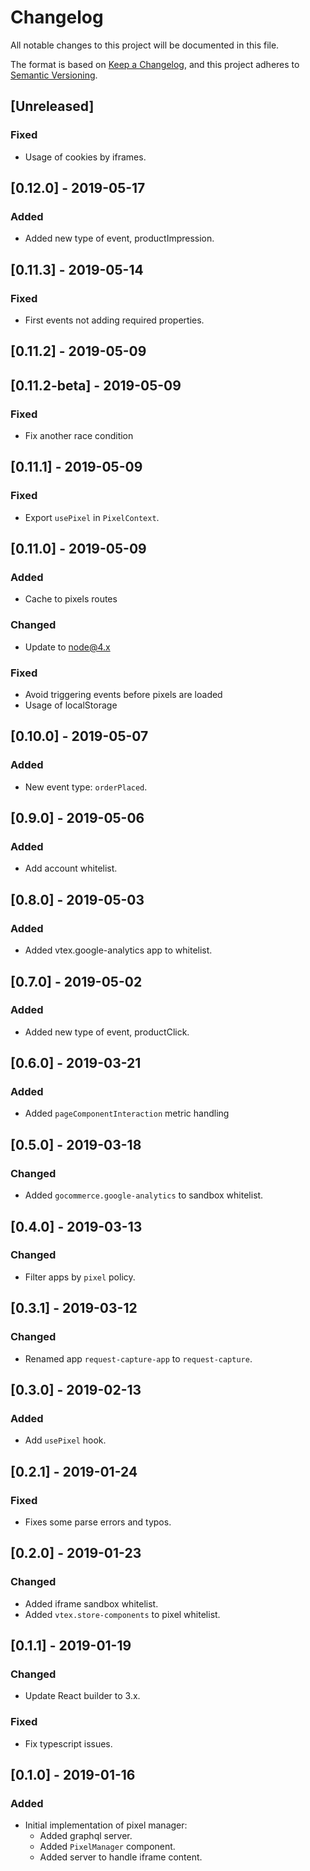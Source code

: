 # Changelog

All notable changes to this project will be documented in this file.

The format is based on [Keep a Changelog](https://keepachangelog.com/en/1.0.0/),
and this project adheres to [Semantic Versioning](https://semver.org/spec/v2.0.0.html).

## [Unreleased]

### Fixed

- Usage of cookies by iframes.

## [0.12.0] - 2019-05-17

### Added

- Added new type of event, productImpression.

## [0.11.3] - 2019-05-14

### Fixed

- First events not adding required properties.

## [0.11.2] - 2019-05-09

## [0.11.2-beta] - 2019-05-09

### Fixed

- Fix another race condition

## [0.11.1] - 2019-05-09

### Fixed

- Export `usePixel` in `PixelContext`.

## [0.11.0] - 2019-05-09

### Added

- Cache to pixels routes

### Changed

- Update to node@4.x

### Fixed

- Avoid triggering events before pixels are loaded
- Usage of localStorage

## [0.10.0] - 2019-05-07

### Added

- New event type: `orderPlaced`.

## [0.9.0] - 2019-05-06

### Added

- Add account whitelist.

## [0.8.0] - 2019-05-03

### Added

- Added vtex.google-analytics app to whitelist.

## [0.7.0] - 2019-05-02

### Added

- Added new type of event, productClick.

## [0.6.0] - 2019-03-21

### Added

- Added `pageComponentInteraction` metric handling

## [0.5.0] - 2019-03-18

### Changed

- Added `gocommerce.google-analytics` to sandbox whitelist.

## [0.4.0] - 2019-03-13

### Changed

- Filter apps by `pixel` policy.

## [0.3.1] - 2019-03-12

### Changed

- Renamed app `request-capture-app` to `request-capture`.

## [0.3.0] - 2019-02-13

### Added

- Add `usePixel` hook.

## [0.2.1] - 2019-01-24

### Fixed

- Fixes some parse errors and typos.

## [0.2.0] - 2019-01-23

### Changed

- Added iframe sandbox whitelist.
- Added `vtex.store-components` to pixel whitelist.

## [0.1.1] - 2019-01-19

### Changed

- Update React builder to 3.x.

### Fixed

- Fix typescript issues.

## [0.1.0] - 2019-01-16

### Added

- Initial implementation of pixel manager:
  - Added graphql server.
  - Added `PixelManager` component.
  - Added server to handle iframe content.
